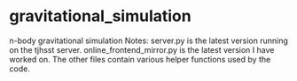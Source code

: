 # gravitational_simulation
n-body gravitational simulation
Notes:
server.py is the latest version running on the tjhsst server. online_frontend_mirror.py is the latest version I have worked on. The other files contain various helper functions used by the code.
